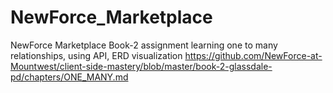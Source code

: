 # NewForce_Marketplace
NewForce Marketplace Book-2 assignment
learning one to many relationships, using API, ERD visualization
https://github.com/NewForce-at-Mountwest/client-side-mastery/blob/master/book-2-glassdale-pd/chapters/ONE_MANY.md
